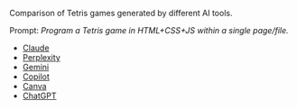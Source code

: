 Comparison of Tetris games generated by different AI tools.

Prompt: *Program a Tetris game in HTML+CSS+JS within a single page/file.*

* [Claude](tetris-claude.html)
* [Perplexity](tetris-perplexity.html)
* [Gemini](tetris-gemini.html)
* [Copilot](tetris-copilot.html)
* [Canva](tetris-canva.html)
* [ChatGPT](tetris-chatgpt.html)
